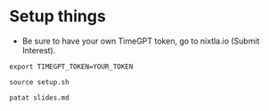 # Setup things

- Be sure to have your own TimeGPT token, go to nixtla.io (Submit Interest).

```
export TIMEGPT_TOKEN=YOUR_TOKEN
```

```
source setup.sh
```

```
patat slides.md
```
